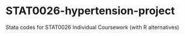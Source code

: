 # STAT0026-hypertension-project
Stata codes for STAT0026 Individual Coursework (with R alternatives)
